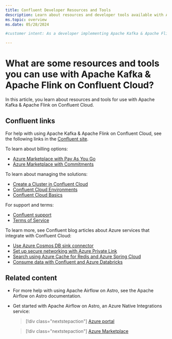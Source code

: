 ```yaml
---
title: Confluent Developer Resources and Tools
description: Learn about resources and developer tools available with Apache Kafka & Apache Flink on Confluent Cloud, an Azure Native Integrations service.
ms.topic: overview
ms.date: 05/28/2024

#customer intent: As a developer implementing Apache Kafka & Apache Flink on Confluent Cloud , I want to know about other resources and tools available so that create applications that use Astro and Airflow for data orchestration.

---
```


# What are some resources and tools you can use with Apache Kafka & Apache Flink on Confluent Cloud?

In this article, you learn about resources and tools for use with Apache Kafka & Apache Flink on Confluent Cloud.

## Confluent links

For help with using Apache Kafka & Apache Flink on Confluent Cloud, see the following links in the [Confluent site](https://docs.confluent.io/home/overview.html).

To learn about billing options:

* [Azure Marketplace with Pay As You Go](https://docs.confluent.io/cloud/current/billing/ccloud-azure-payg.html)
* [Azure Marketplace with Commitments](https://docs.confluent.io/cloud/current/billing/ccloud-azure-ubb.html)

To learn about managing the solutions:

* [Create a Cluster in Confluent Cloud](https://docs.confluent.io/cloud/current/clusters/create-cluster.html)
* [Confluent Cloud Environments](https://docs.confluent.io/current/cloud/using/environments.html)
* [Confluent Cloud Basics](https://docs.confluent.io/current/cloud/using/cloud-basics.html)

For support and terms:

* [Confluent support](https://support.confluent.io)
* [Terms of Service](https://www.confluent.io/confluent-cloud-tos)

To learn more, see Confluent blog articles about Azure services that integrate with Confluent Cloud:

* [Use Azure Cosmos DB sink connector](https://www.confluent.io/blog/announcing-confluent-cloud-azure-cosmos-db-connector)
* [Set up secure networking with Azure Private Link](https://www.confluent.io/blog/how-to-set-up-secure-networking-in-confluent-with-azure-private-link)
* [Search using Azure Cache for Redis and Azure Spring Cloud](https://www.confluent.io/blog/real-time-search-and-analytics-with-confluent-cloud-azure-redis-spring-cloud)
* [Consume data with Confluent and Azure Databricks](https://www.confluent.io/blog/consume-avro-data-from-kafka-topics-and-secured-schema-registry-with-databricks-confluent-cloud-on-azure)

## Related content

* For more help with using Apache Airflow on Astro, see the Apache Airflow on Astro documentation.
* Get started with Apache Airflow on Astro, an Azure Native Integrations service:

    > [!div class="nextstepaction"]
    > [Azure portal](https://ms.portal.azure.com/?Azure_Marketplace_Astronomer_assettypeoptions=%7B%22Astronomer%22%3A%7B%22options%22%3A%22%22%7D%7D#browse/Astronomer.Astro%2Forganizations)

    > [!div class="nextstepaction"]
    > [Azure Marketplace](https://azuremarketplace.microsoft.com/en-us/marketplace/apps/astronomer1591719760654.astronomer?tab=Overview)
